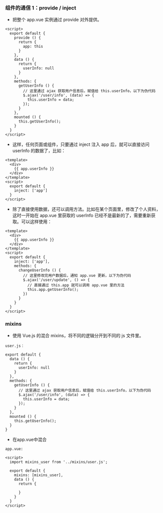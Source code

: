 ### 组件的通信 1：provide / inject
- 把整个 app.vue 实例通过 provide 对外提供。
```
<script>
  export default {
    provide () {
      return {
        app: this
      }
    },
    data () {
      return {
        userInfo: null
      }
    },
    methods: {
      getUserInfo () {
        // 这里通过 ajax 获取用户信息后，赋值给 this.userInfo，以下为伪代码
        $.ajax('/user/info', (data) => {
          this.userInfo = data;
        });
      }
    },
    mounted () {
      this.getUserInfo();
    }
  }
</script>
```
- 这样，任何页面或组件，只要通过 inject 注入 app 后，就可以直接访问 userInfo 的数据了，比如：
```
<template>
  <div>
    {{ app.userInfo }}
  </div>
</template>
<script>
  export default {
    inject: ['app']
  }
</script>
```
- 除了直接使用数据，还可以调用方法。比如在某个页面里，修改了个人资料，这时一开始在 app.vue 里获取的 userInfo 已经不是最新的了，需要重新获取。可以这样使用：
```
<template>
  <div>
    {{ app.userInfo }}
  </div>
</template>
<script>
  export default {
    inject: ['app'],
    methods: {
      changeUserInfo () {
        // 这里修改完用户数据后，通知 app.vue 更新，以下为伪代码
        $.ajax('/user/update', () => {
          // 直接通过 this.app 就可以调用 app.vue 里的方法
          this.app.getUserInfo();
        })
      }
    }
  }
</script>
```
### mixins
- 使用 Vue.js 的混合 mixins，将不同的逻辑分开到不同的 js 文件里。
```
user.js：

export default {
  data () {
    return {
      userInfo: null
    }
  },
  methods: {
    getUserInfo () {
      // 这里通过 ajax 获取用户信息后，赋值给 this.userInfo，以下为伪代码
      $.ajax('/user/info', (data) => {
        this.userInfo = data;
      });
    }
  },
  mounted () {
    this.getUserInfo();
  }
}
```
- 在app.vue中混合
```
app.vue:

<script>
  import mixins_user from '../mixins/user.js';

  export default {
    mixins: [mixins_user],
    data () {
      return {

      }
    }
  }
</script>
```
